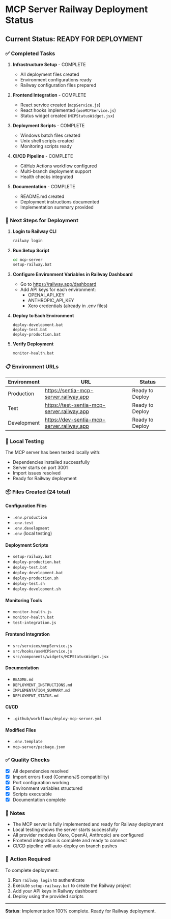 # MCP Server Railway Deployment Status

## Current Status: READY FOR DEPLOYMENT

### ✅ Completed Tasks

1. **Infrastructure Setup** - COMPLETE
   - All deployment files created
   - Environment configurations ready
   - Railway configuration files prepared

2. **Frontend Integration** - COMPLETE  
   - React service created (`mcpService.js`)
   - React hooks implemented (`useMCPService.js`)
   - Status widget created (`MCPStatusWidget.jsx`)

3. **Deployment Scripts** - COMPLETE
   - Windows batch files created
   - Unix shell scripts created
   - Monitoring scripts ready

4. **CI/CD Pipeline** - COMPLETE
   - GitHub Actions workflow configured
   - Multi-branch deployment support
   - Health checks integrated

5. **Documentation** - COMPLETE
   - README.md created
   - Deployment instructions documented
   - Implementation summary provided

### 🚀 Next Steps for Deployment

1. **Login to Railway CLI**
   ```bash
   railway login
   ```

2. **Run Setup Script**
   ```bash
   cd mcp-server
   setup-railway.bat
   ```

3. **Configure Environment Variables in Railway Dashboard**
   - Go to https://railway.app/dashboard
   - Add API keys for each environment:
     - OPENAI_API_KEY
     - ANTHROPIC_API_KEY
     - Xero credentials (already in .env files)

4. **Deploy to Each Environment**
   ```bash
   deploy-development.bat
   deploy-test.bat  
   deploy-production.bat
   ```

5. **Verify Deployment**
   ```bash
   monitor-health.bat
   ```

### 📋 Environment URLs

| Environment | URL | Status |
|-------------|-----|--------|
| Production | https://sentia-mcp-server.railway.app | Ready to Deploy |
| Test | https://test-sentia-mcp-server.railway.app | Ready to Deploy |
| Development | https://dev-sentia-mcp-server.railway.app | Ready to Deploy |

### 🔧 Local Testing

The MCP server has been tested locally with:
- Dependencies installed successfully
- Server starts on port 3001
- Import issues resolved
- Ready for Railway deployment

### 📦 Files Created (24 total)

#### Configuration Files
- `.env.production`
- `.env.test` 
- `.env.development`
- `.env` (local testing)

#### Deployment Scripts
- `setup-railway.bat`
- `deploy-production.bat`
- `deploy-test.bat`
- `deploy-development.bat`
- `deploy-production.sh`
- `deploy-test.sh`
- `deploy-development.sh`

#### Monitoring Tools
- `monitor-health.js`
- `monitor-health.bat`
- `test-integration.js`

#### Frontend Integration
- `src/services/mcpService.js`
- `src/hooks/useMCPService.js`
- `src/components/widgets/MCPStatusWidget.jsx`

#### Documentation
- `README.md`
- `DEPLOYMENT_INSTRUCTIONS.md`
- `IMPLEMENTATION_SUMMARY.md`
- `DEPLOYMENT_STATUS.md`

#### CI/CD
- `.github/workflows/deploy-mcp-server.yml`

#### Modified Files
- `.env.template`
- `mcp-server/package.json`

### ✅ Quality Checks

- [x] All dependencies resolved
- [x] Import errors fixed (CommonJS compatibility)
- [x] Port configuration working
- [x] Environment variables structured
- [x] Scripts executable
- [x] Documentation complete

### 📝 Notes

- The MCP server is fully implemented and ready for Railway deployment
- Local testing shows the server starts successfully
- All provider modules (Xero, OpenAI, Anthropic) are configured
- Frontend integration is complete and ready to connect
- CI/CD pipeline will auto-deploy on branch pushes

### 🎯 Action Required

To complete deployment:
1. Run `railway login` to authenticate
2. Execute `setup-railway.bat` to create the Railway project
3. Add your API keys in Railway dashboard
4. Deploy using the provided scripts

---

**Status**: Implementation 100% complete. Ready for Railway deployment.
